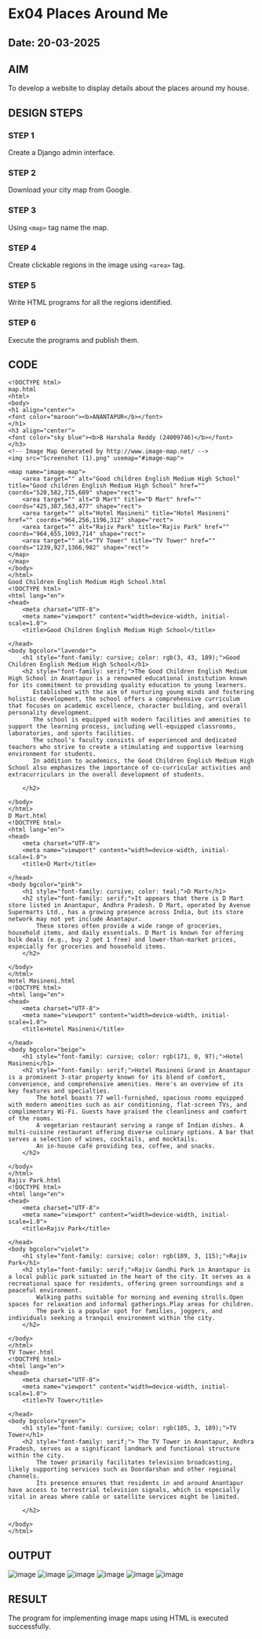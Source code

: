 # Ex04 Places Around Me
## Date: 20-03-2025

## AIM
To develop a website to display details about the places around my house.

## DESIGN STEPS

### STEP 1
Create a Django admin interface.

### STEP 2
Download your city map from Google.

### STEP 3
Using ```<map>``` tag name the map.

### STEP 4
Create clickable regions in the image using ```<area>``` tag.

### STEP 5
Write HTML programs for all the regions identified.

### STEP 6
Execute the programs and publish them.

## CODE
```
<!DOCTYPE html>
map.html
<html>
<body>
<h1 align="center">
<font color="maroon"><b>ANANTAPUR</b></font>
</h1>
<h3 align="center">
<font color="sky blue"><b>B Harshala Reddy (24009746)</b></font>
</h3>
<!-- Image Map Generated by http://www.image-map.net/ -->
<img src="Screenshot (1).png" usemap="#image-map">

<map name="image-map">
    <area target="" alt="Good children English Medium High School" title="Good children English Medium High School" href="" coords="520,582,715,689" shape="rect">
    <area target="" alt="D Mart" title="D Mart" href="" coords="425,387,563,477" shape="rect">
    <area target="" alt="Hotel Masineni" title="Hotel Masineni" href="" coords="964,256,1196,312" shape="rect">
    <area target="" alt="Rajiv Park" title="Rajiv Park" href="" coords="964,655,1093,714" shape="rect">
    <area target="" alt="TV Tower" title="TV Tower" href="" coords="1239,927,1366,982" shape="rect">
</map>
</map>
</body>
</html>
Good Children English Medium High School.html
<!DOCTYPE html>
<html lang="en"> 
<head>
    <meta charset="UTF-8">
    <meta name="viewport" content="width=device-width, initial-scale=1.0">
    <title>Good Children English Medium High School</title>

</head>
<body bgcolor="lavender">
    <h1 style="font-family: cursive; color: rgb(3, 43, 189);">Good Children English Medium High School</h1>
    <h2 style="font-family: serif;">The Good Children English Medium High School in Anantapur is a renowned educational institution known for its commitment to providing quality education to young learners. 
       Established with the aim of nurturing young minds and fostering holistic development, the school offers a comprehensive curriculum that focuses on academic excellence, character building, and overall personality development.
       The school is equipped with modern facilities and amenities to support the learning process, including well-equipped classrooms, laboratories, and sports facilities. 
       The school's faculty consists of experienced and dedicated teachers who strive to create a stimulating and supportive learning environment for students.
       In addition to academics, the Good Children English Medium High School also emphasizes the importance of co-curricular activities and extracurriculars in the overall development of students.

    </h2>
    
</body>
</html>
D Mart.html
<!DOCTYPE html>
<html lang="en">
<head>
    <meta charset="UTF-8">
    <meta name="viewport" content="width=device-width, initial-scale=1.0">
    <title>D Mart</title>

</head>
<body bgcolor="pink">
    <h1 style="font-family: cursive; color: teal;">D Mart</h1>
    <h2 style="font-family: serif;">It appears that there is D Mart store listed in Anantapur, Andhra Pradesh. D Mart, operated by Avenue Supermarts Ltd., has a growing presence across India, but its store network may not yet include Anantapur.
        These stores often provide a wide range of groceries, household items, and daily essentials. D Mart is known for offering bulk deals (e.g., buy 2 get 1 free) and lower-than-market prices, especially for groceries and household items.
    </h2>
    
</body>
</html>
Hotel Masineni.html
<!DOCTYPE html>
<html lang="en"> 
<head>
    <meta charset="UTF-8">
    <meta name="viewport" content="width=device-width, initial-scale=1.0">
    <title>Hotel Masineni</title>

</head>
<body bgcolor="beige">
    <h1 style="font-family: cursive; color: rgb(171, 0, 97);">Hotel Masineni</h1>
    <h2 style="font-family: serif;">Hotel Masineni Grand in Anantapur is a prominent 3-star property known for its blend of comfort, convenience, and comprehensive amenities. Here's an overview of its key features and specialties. 
        The hotel boasts 77 well-furnished, spacious rooms equipped with modern amenities such as air conditioning, flat-screen TVs, and complimentary Wi-Fi. Guests have praised the cleanliness and comfort of the rooms.
        A vegetarian restaurant serving a range of Indian dishes. A multi-cuisine restaurant offering diverse culinary options. A bar that serves a selection of wines, cocktails, and mocktails.
        An in-house café providing tea, coffee, and snacks.
    </h2>
    
</body>
</html>
Rajiv Park.html
<!DOCTYPE html>
<html lang="en"> 
<head>
    <meta charset="UTF-8">
    <meta name="viewport" content="width=device-width, initial-scale=1.0">
    <title>Rajiv Park</title>

</head>
<body bgcolor="violet">
    <h1 style="font-family: cursive; color: rgb(189, 3, 115);">Rajiv Park</h1>
    <h2 style="font-family: serif;">Rajiv Gandhi Park in Anantapur is a local public park situated in the heart of the city. It serves as a recreational space for residents, offering green surroundings and a peaceful environment.
        Walking paths suitable for morning and evening strolls.Open spaces for relaxation and informal gatherings.Play areas for children.
        The park is a popular spot for families, joggers, and individuals seeking a tranquil environment within the city.
    </h2>
    
</body>
</html>
TV Tower.html
<!DOCTYPE html>
<html lang="en"> 
<head>
    <meta charset="UTF-8">
    <meta name="viewport" content="width=device-width, initial-scale=1.0">
    <title>TV Tower</title>

</head>
<body bgcolor="green">
    <h1 style="font-family: cursive; color: rgb(105, 3, 189);">TV Tower</h1>
    <h2 style="font-family: serif;"> The TV Tower in Anantapur, Andhra Pradesh, serves as a significant landmark and functional structure within the city.
        The tower primarily facilitates television broadcasting, likely supporting services such as Doordarshan and other regional channels.
        Its presence ensures that residents in and around Anantapur have access to terrestrial television signals, which is especially vital in areas where cable or satellite services might be limited.

    </h2>
    
</body>
</html>
```

## OUTPUT

![image](https://github.com/user-attachments/assets/97042c1a-e8dd-4148-b9c1-b2918f1eb43c)
![image](https://github.com/user-attachments/assets/d4f35672-01cc-41d7-bf3b-8ab2aee67013)
![image](https://github.com/user-attachments/assets/8c117045-73fc-4a0a-886a-af3fc284353e)
![image](https://github.com/user-attachments/assets/ee04d848-5159-4b01-8501-2dad9e75d319)
![image](https://github.com/user-attachments/assets/bb256da2-0b22-4395-ad82-38b7282ba07a)
![image](https://github.com/user-attachments/assets/e8755fc0-b114-4919-a48c-0ff9c927dcca)


## RESULT
The program for implementing image maps using HTML is executed successfully.
